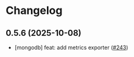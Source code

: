 # Changelog

## 0.5.6 (2025-10-08)

* [mongodb] feat: add metrics exporter ([#243](https://github.com/CloudPirates-io/helm-charts/pull/243))
